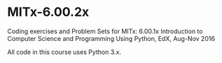 # MITx-6.00.2x
Coding exercises and Problem Sets for MITx: 6.00.1x Introduction to Computer Science and Programming Using Python, EdX, Aug-Nov 2016

All code in this course uses Python 3.x.
